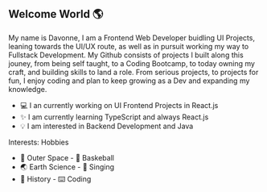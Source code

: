 ## Welcome World 🌎

My name is Davonne, I am a Frontend Web Developer buidling UI Projects, leaning towards the UI/UX route, as well as in pursuit working my way to Fullstack Development. My Github consists of projects I built along this jouney, from being self taught, to a Coding Bootcamp, to today owning my craft, and building skills to land a role. From serious projects, to projects for fun, I enjoy coding and plan to keep growing as a Dev and expanding my knowledge. 

- 💻 I an currently working on UI Frontend Projects in React.js
- ✨ I am currently learning TypeScript and always React.js
- 💡 I am interested in Backend Development and Java

Interests:                   Hobbies
- 🚀 Outer Space            - 🏀 Baskeball
- 🌏 Earth Science          - 🎤 Singing
- 📜 History                - ⌨️ Coding



<!--
**Davonne007-TX/Davonne007-TX** is a ✨ _special_ ✨ repository because its `README.md` (this file) appears on your GitHub profile.

Here are some ideas to get you started:

- 🔭 I’m currently working on ...
- 🌱 I’m currently learning ...
- 👯 I’m looking to collaborate on ...
- 🤔 I’m looking for help with ...
- 💬 Ask me about ...
- 📫 How to reach me: ...
- 😄 Pronouns: ...
- ⚡ Fun fact: ...
-->
